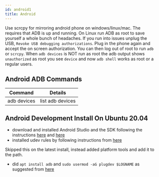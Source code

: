 ```yaml
---
id: android1
title: Android
---
```


Use scrcpy for mirroring android phone on windows/linux/mac.
The requires that ADB is up and running.
On Linux run ADB as root to save yourself a whole bunch of headaches.
If you run into issues unplug the USB, `Revoke USB debugging authorizations`.
Plug in the phone again and accept the on screen authorization.
You can then log out of root to run `adb` or `scrcpy`.
When `adb devices` is NOT run as root the adb output shows `unauthorized` as
root you see `device` and now `adb shell` works as root or a regular users.

## Android ADB Commands

| Command     | Details          |
| ----------- | ---------------- |
| adb devices | list adb devices |

## Android Development Install On Ubuntu 20.04

- download and installed Android Studio and the SDK following the instructions
  [here](https://developer.android.com/studio)
  and
  [here](https://developer.android.com/studio/install)
- installed udev rules by following instructions from
  [here](https://github.com/carltonj2000/android-udev-rules)

Skipped this on the latest install, instead added platform tools and add it
to the path.

- did `apt install adb` and `sudo usermod -aG plugdev $LOGNAME` as suggested
  from
  [here](https://developer.android.com/studio/run/device)
